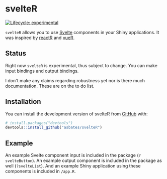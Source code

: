 
# svelteR

<!-- badges: start -->
[![Lifecycle: experimental](https://img.shields.io/badge/lifecycle-experimental-orange.svg)](https://lifecycle.r-lib.org/articles/stages.html#experimental)
<!-- badges: end -->

`svelteR` allows you to use [Svelte](https://svelte.dev/) components in your Shiny applications. It was inspired by [reactR](https://react-r.github.io/reactR/) and [vueR](https://vue-r.github.io/vueR/).

## Status

Right now `svelteR` is experimental, thus subject to change.
You can make input bindings and output bindings.

I don't make any claims regarding robustness yet nor is there much documentation.
These are on the to do list.

## Installation

You can install the development version of svelteR from [GitHub](https://github.com/) with:

``` r
# install.packages("devtools")
devtools::install_github("asbates/svelteR")
```

## Example

An example Svelte component input is included in the package (`?svelteButton`).
An example output component is included in the package as well (`?svelteList`).
And an example Shiny application using these components is included in `/app.R`.

